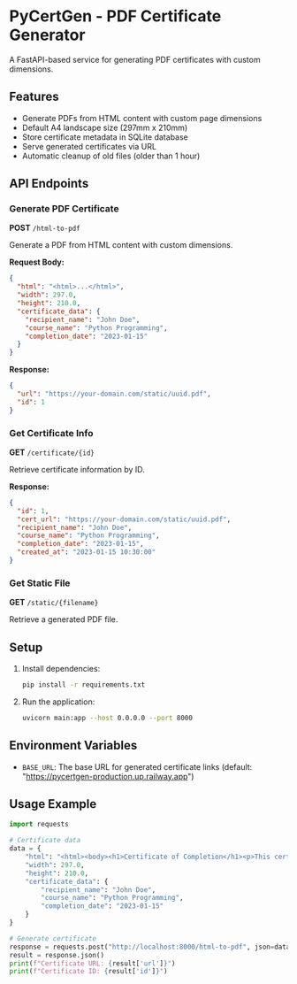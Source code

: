 # PyCertGen - PDF Certificate Generator

A FastAPI-based service for generating PDF certificates with custom dimensions.

## Features

- Generate PDFs from HTML content with custom page dimensions
- Default A4 landscape size (297mm x 210mm)
- Store certificate metadata in SQLite database
- Serve generated certificates via URL
- Automatic cleanup of old files (older than 1 hour)

## API Endpoints

### Generate PDF Certificate

**POST** `/html-to-pdf`

Generate a PDF from HTML content with custom dimensions.

**Request Body:**
```json
{
  "html": "<html>...</html>",
  "width": 297.0,
  "height": 210.0,
  "certificate_data": {
    "recipient_name": "John Doe",
    "course_name": "Python Programming",
    "completion_date": "2023-01-15"
  }
}
```

**Response:**
```json
{
  "url": "https://your-domain.com/static/uuid.pdf",
  "id": 1
}
```

### Get Certificate Info

**GET** `/certificate/{id}`

Retrieve certificate information by ID.

**Response:**
```json
{
  "id": 1,
  "cert_url": "https://your-domain.com/static/uuid.pdf",
  "recipient_name": "John Doe",
  "course_name": "Python Programming",
  "completion_date": "2023-01-15",
  "created_at": "2023-01-15 10:30:00"
}
```

### Get Static File

**GET** `/static/{filename}`

Retrieve a generated PDF file.

## Setup

1. Install dependencies:
   ```bash
   pip install -r requirements.txt
   ```

2. Run the application:
   ```bash
   uvicorn main:app --host 0.0.0.0 --port 8000
   ```

## Environment Variables

- `BASE_URL`: The base URL for generated certificate links (default: "https://pycertgen-production.up.railway.app")

## Usage Example

```python
import requests

# Certificate data
data = {
    "html": "<html><body><h1>Certificate of Completion</h1><p>This certifies that John Doe completed the Python Programming course.</p></body></html>",
    "width": 297.0,
    "height": 210.0,
    "certificate_data": {
        "recipient_name": "John Doe",
        "course_name": "Python Programming",
        "completion_date": "2023-01-15"
    }
}

# Generate certificate
response = requests.post("http://localhost:8000/html-to-pdf", json=data)
result = response.json()
print(f"Certificate URL: {result['url']}")
print(f"Certificate ID: {result['id']}")
```